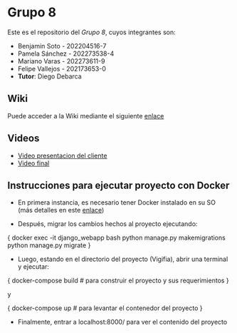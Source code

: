 # Grupo 8

Este es el repositorio del *Grupo 8*, cuyos integrantes son:
* Benjamin Soto   - 202204516-7
* Pamela Sánchez  - 202273538-4
* Mariano Varas   - 202273611-9
* Felipe Vallejos - 202173653-0
* **Tutor**: Diego Debarca 

## Wiki
Puede acceder a la Wiki mediante el siguiente [enlace](https://gitlab.com/analisis-y-dise-o-de-software/Vigifia/-/wikis/home)

## Videos

* [Video presentacion del cliente](https://www.youtube.com/watch?v=abJau21SDIk)
* [Video final]()

## Instrucciones para ejecutar proyecto con Docker

* En primera instancia, es necesario tener Docker instalado en su SO (más detalles en este [enlace](https://docs.docker.com/engine/install/))


* Después, migrar los cambios hechos al proyecto ejecutando:

{
    docker exec -it django_webapp bash
    python manage.py makemigrations
    python manage.py migrate
}

* Luego, estando en el directorio del proyecto (Vigifia), abrir una terminal y ejecutar:

{
    docker-compose build # para construir el proyecto y sus requerimientos
}

y

{
    docker-compose up # para levantar el contenedor del proyecto
}

* Finalmente, entrar a localhost:8000/ para ver el contenido del proyecto


